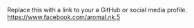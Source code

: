 Replace this with a link to your a GitHub or social media profile.
https://www.facebook.com/aromal.nk.5
